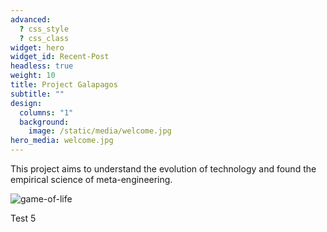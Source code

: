 ```yaml
---
advanced:
  ? css_style
  ? css_class
widget: hero
widget_id: Recent-Post
headless: true
weight: 10
title: Project Galapagos
subtitle: ""
design:
  columns: "1"
  background:
    image: /static/media/welcome.jpg
hero_media: welcome.jpg
---
```

This project aims to understand the evolution of technology and found the empirical science of meta-engineering.

![game-of-life](/media/game-of-life-neural-networks.jpg)



Test 5